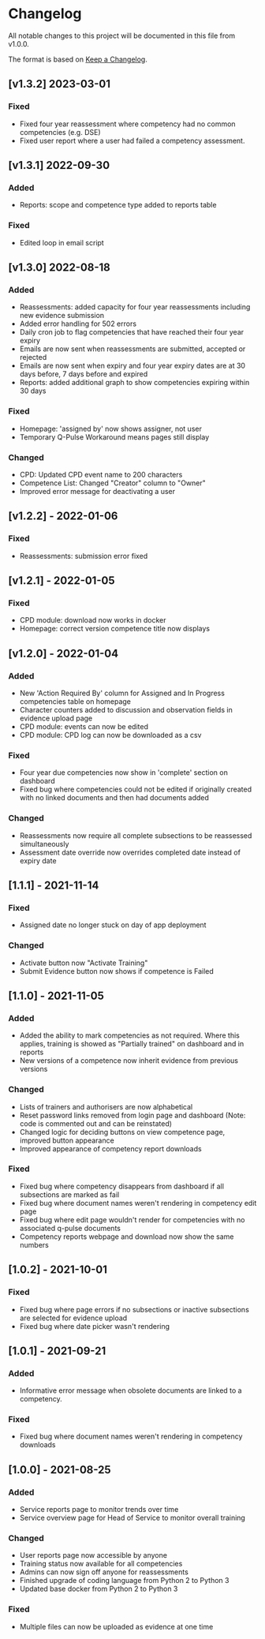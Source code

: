 # Changelog
All notable changes to this project will be documented in this file from v1.0.0.

The format is based on [Keep a Changelog](https://keepachangelog.com/en/1.0.0/).


## [v1.3.2] 2023-03-01

### Fixed

- Fixed four year reassessment where competency had no common competencies (e.g. DSE)
- Fixed user report where a user had failed a competency assessment. 

## [v1.3.1] 2022-09-30
### Added
- Reports: scope and competence type added to reports table
### Fixed
- Edited loop in email script

## [v1.3.0] 2022-08-18
### Added
- Reassessments: added capacity for four year reassessments including new evidence submission
- Added error handling for 502 errors
- Daily cron job to flag competencies that have reached their four year expiry
- Emails are now sent when reassessments are submitted, accepted or rejected
- Emails are now sent when expiry and four year expiry dates are at 30 days before, 7 days before and expired
- Reports: added additional graph to show competencies expiring within 30 days
### Fixed
- Homepage: 'assigned by' now shows assigner, not user
- Temporary Q-Pulse Workaround means pages still display
### Changed
- CPD: Updated CPD event name to 200 characters
- Competence List: Changed "Creator" column to "Owner"
- Improved error message for deactivating a user

## [v1.2.2] - 2022-01-06
### Fixed
- Reassessments: submission error fixed

## [v1.2.1] - 2022-01-05
### Fixed
- CPD module: download now works in docker
- Homepage: correct version competence title now displays

## [v1.2.0] - 2022-01-04
### Added
- New 'Action Required By' column for Assigned and In Progress competencies table on homepage
- Character counters added to discussion and observation fields in evidence upload page
- CPD module: events can now be edited
- CPD module: CPD log can now be downloaded as a csv
### Fixed
- Four year due competencies now show in 'complete' section on dashboard
- Fixed bug where competencies could not be edited if originally created with no linked documents and then had documents added
### Changed
- Reassessments now require all complete subsections to be reassessed simultaneously
- Assessment date override now overrides completed date instead of expiry date

## [1.1.1] - 2021-11-14
### Fixed
- Assigned date no longer stuck on day of app deployment
### Changed
- Activate button now "Activate Training"
- Submit Evidence button now shows if competence is Failed

## [1.1.0] - 2021-11-05
### Added
- Added the ability to mark competencies as not required. Where this applies, training is showed as "Partially trained" 
  on dashboard and in reports
- New versions of a competence now inherit evidence from previous versions
### Changed
- Lists of trainers and authorisers are now alphabetical
- Reset password links removed from login page and dashboard (Note: code is commented out and can be reinstated)
- Changed logic for deciding buttons on view competence page, improved button appearance
- Improved appearance of competency report downloads
### Fixed
- Fixed bug where competency disappears from dashboard if all subsections are marked as fail
- Fixed bug where document names weren't rendering in competency edit page
- Fixed bug where edit page wouldn't render for competencies with no associated q-pulse documents
- Competency reports webpage and download now show the same numbers

## [1.0.2] - 2021-10-01
### Fixed
- Fixed bug where page errors if no subsections or inactive subsections are selected for evidence upload
- Fixed bug where date picker wasn't rendering

## [1.0.1] - 2021-09-21
### Added
- Informative error message when obsolete documents are linked to a competency.
### Fixed
- Fixed bug where document names weren't rendering in competency downloads

## [1.0.0] - 2021-08-25
### Added
- Service reports page to monitor trends over time
- Service overview page for Head of Service to monitor overall training
### Changed
- User reports page now accessible by anyone
- Training status now available for all competencies
- Admins can now sign off anyone for reassessments
- Finished upgrade of coding language from Python 2 to Python 3
- Updated base docker from Python 2 to Python 3
### Fixed
- Multiple files can now be uploaded as evidence at one time
